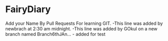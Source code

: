 # FairyDiary
Add your Name By Pull Requests For learning GIT. -This line was added by newbrach at 2:30 am midnight. -This line was added by GOkul on a new branch named Branch6thJAn... - added for test
